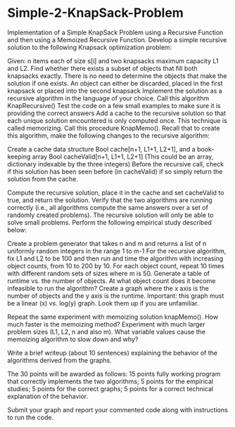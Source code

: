 # Simple-2-KnapSack-Problem
Implementation of a Simple KnapSack Problem using a Recursive Function and then using a Memoized Recursive Function.
Develop a simple recursive solution to the following Knapsack optimization problem:

Given: n items each of size s[i] and two knapsacks maximum capacity L1 and L2.
Find whether there exists a subset of objects that fill both knapsacks exactly. There is no need to determine the objects that make the solution if one exists. An object can either be discarded, placed in the first knapsack or placed into the second knapsack
Implement the solution as a recursive algorithm in the language of your choice. Call this algorithm KnapRecursive()
Test the code on a few small examples to make sure it is providing the correct answers
Add a cache to the recursive solution so that each unique solution encountered is only computed once. This technique is called memorizing. Call this procedure KnapMemo(). Recall that to create this algorithm, make the following changes to the recursive algorithm:

Create a cache data structure Bool cache[n+1, L1+1, L2+1], and a book-keeping array Bool cacheValid[n+1, L1+1, L2+1] (This could be an array,  dictionary indexable by the three integers)
Before the recursive call, check if this solution has been seen before (in cacheValid) if so simply return the solution from the cache.

Compute the recursive solution, place it in the cache and set cacheValid to true, and return the solution.
Verify that the two algorithms are running correctly (i.e., all algorithms compute the same answers over a set of randomly created problems). The recursive solution will only be able to solve small problems.
Perform the following empirical study described below:

Create a problem generator that takes n and m and returns a list of n uniformly random integers in the range 1 to m-1 
For the recursive algorithm, fix L1 and L2 to be 100 and then run and time the algorithm with increasing object counts, from 10 to 200 by 10. For each object count, repeat 10 times with different random sets of sizes where m is 50. Generate a table of runtime vs. the number of objects. At what object count does it become infeasible to run the algorithm?
Create a graph where the x axis is the number of objects and the y axis is the runtime. Important: this graph must be a linear (x) vs. log(y) graph. Look them up if you are unfamiliar.

Repeat the same experiment with memoizing solution knapMemo(). How much faster is the memoizing method?
Experiment with much larger problem sizes (L1, L2, n and also m). What variable values cause the memoizing algorithm to slow down and why?

Write a brief writeup (about 10 sentences) explaining the behavior of the algorithms derived from the graphs.

The 30 points will be awarded as follows: 15 points fully working program that correctly implements the two algorithms; 5 points for the empirical studies; 5 points for the correct graphs; 5 points for a correct technical explanation of the behavior.

Submit your graph and report your commented code along with instructions to run the code.
